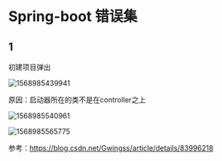 # Spring-boot 错误集

## 1

初建项目弹出

![1568985439941](E:\sp\SpringBoot-master\imageError\1568985439941.png)

原因：启动器所在的类不是在controller之上

![1568985540961](E:\sp\SpringBoot-master\imageError\1568985540961.png)

![1568985565775](E:\sp\SpringBoot-master\imageError\1568985565775.png)

参考：https://blog.csdn.net/Gwingss/article/details/83996218